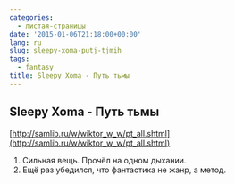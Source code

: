 ```yaml
---
categories:
  - листая-страницы
date: '2015-01-06T21:18:00+00:00'
lang: ru
slug: sleepy-xoma-putj-tjmih
tags:
  - fantasy
title: Sleepy Xoma - Путь тьмы
---
```





## Sleepy Xoma - Путь тьмы

[http://samlib.ru/w/wiktor_w_w/pt_all.shtml](http://samlib.ru/w/wiktor_w_w/pt_all.shtml)  

1.  Сильная вещь. Прочёл на одном дыхании.
2.  Ещё раз убедился, что фантастика не жанр, а метод.
